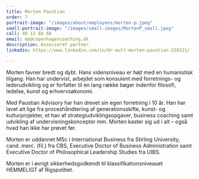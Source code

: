 ```yaml
---
title: Morten Paustian
order: 7
portrait-image: "/images/about/employees/morten-p.jpeg"
small-portrait-image: "/images/small-images/MortenP_small.jpeg"
call: 40 13 69 68
email: mp@copenhagencoaching.dk
description: Associeret partner
linkedin: https://www.linkedin.com/in/dr-mult-morten-paustian-230321/

---
```

Morten favner bredt og dybt. Hans vidensniveau er højt med en humanistisk tilgang. Han har undervist, arbejdet som konsulent med forretnings- og lederudvikling og er forfatter til en lang række bøger indenfor filosofi, ledelse, kunst og erhvervsøkonomi.

Med Paustian Advisory har han drevet sin egen forretning i 10 år. Han har lavet alt lige fra proceshåndtering af generationsskifte, kunst- og kulturprojekter, et hav af strategiudviklingsopgaver, business coaching samt udvikling af undervisningskoncepter mm. Morten kaster sig ud i alt – også hvad han ikke har prøvet før.

Morten er uddannet MSc i International Business fra Stirling University, cand. merc. (fil.) fra CBS, Executive Doctor of Business Administration samt Executive Doctor of Philosophical Leadership Studies fra UIBS.

Morten er i øvrigt sikkerhedsgodkendt til klassifikationsniveauet HEMMELIGT af Rigspolitiet.